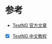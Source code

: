 

# 参考
- [TestNG 官方文章](https://testng.org/doc/documentation-main.html)
- [x] [TestNG 中文教程](https://wizardforcel.gitbooks.io/tutorialspoint-java/content/testng/316.html)